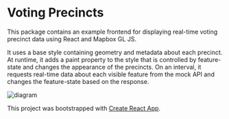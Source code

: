 # Voting Precincts

This package contains an example frontend for displaying real-time voting precinct data using React and Mapbox GL JS.

It uses a base style containing geometry and metadata about each precinct. At runtime, it adds a paint property to
the style that is controlled by feature-state and changes the appearance of the precincts. On an interval, it requests
real-time data about each visible feature from the mock API and changes the feature-state based on the response.

![diagram]()

This project was bootstrapped with [Create React App](https://github.com/facebook/create-react-app).